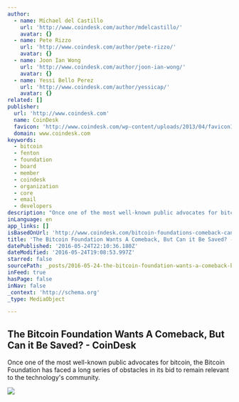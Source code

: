 ```yaml
---
author:
  - name: Michael del Castillo
    url: 'http://www.coindesk.com/author/mdelcastillo/'
    avatar: {}
  - name: Pete Rizzo
    url: 'http://www.coindesk.com/author/pete-rizzo/'
    avatar: {}
  - name: Joon Ian Wong
    url: 'http://www.coindesk.com/author/joon-ian-wong/'
    avatar: {}
  - name: Yessi Bello Perez
    url: 'http://www.coindesk.com/author/yessicap/'
    avatar: {}
related: []
publisher:
  url: 'http://www.coindesk.com'
  name: CoinDesk
  favicon: 'http://www.coindesk.com/wp-content/uploads/2013/04/favicon1.ico?ffe887'
  domain: www.coindesk.com
keywords:
  - bitcoin
  - fenton
  - foundation
  - board
  - member
  - coindesk
  - organization
  - core
  - email
  - developers
description: "Once one of the most well-known public advocates for bitcoin, the Bitcoin Foundation has faced a long series of obstacles in its bid to remain relevant to the technology's community."
inLanguage: en
app_links: []
isBasedOnUrl: 'http://www.coindesk.com/bitcoin-foundations-comeback-can-be-saved/'
title: 'The Bitcoin Foundation Wants A Comeback, But Can it Be Saved? - CoinDesk'
datePublished: '2016-05-24T22:10:36.180Z'
dateModified: '2016-05-24T19:08:53.997Z'
starred: false
sourcePath: _posts/2016-05-24-the-bitcoin-foundation-wants-a-comeback-but-can-it-be-saved.md
inFeed: true
hasPage: false
inNav: false
_context: 'http://schema.org'
_type: MediaObject

---
```

<article style=""><h1>The Bitcoin Foundation Wants A Comeback, But Can it Be Saved? - CoinDesk</h1><p>Once one of the most well-known public advocates for bitcoin, the Bitcoin Foundation has faced a long series of obstacles in its bid to remain relevant to the technology's community.</p><img src="http://media.coindesk.com/2016/05/crack-egg-e1464113899822.jpg" /></article>